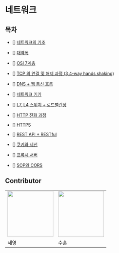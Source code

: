 # 네트워크

## 목차

* [] [네트워크의 기초](link) 

* [] [대역폭](link) 

* [] [OSI 7계층](link) 

* [] [TCP 의 연결 및 해제 과정 (3,4-way hands shaking)](link) 

* [] [DNS + 웹 통신 흐름](link) 

* [] [네트워크 기기](link) 

* [] [L7, L4 스위치 + 로드밸런싱](link) 

* [] [HTTP 진화 과정](link) 

* [] [HTTPS](link) 

* [] [REST API + RESTful](link) 

* [] [쿠키와 세션](link) 

* [] [프록시 서버](link) 

* [] [SOP와 CORS](link) 



## Contributor

<table>
    <tr>
        <td><img src="https://github.com/sey2.png" width="150"></td>
        <td><img src="https://github.com/CodingApe9.png" width="150"></td>
    </tr>
    <tr>
        <td>세영</td>
        <td>수훈</td>
    </tr>
</table>
